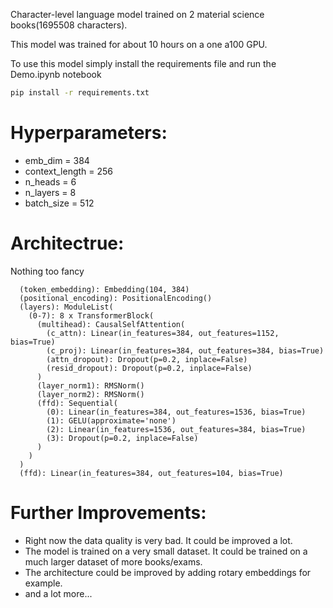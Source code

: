 Character-level language model trained on 2 material science books(1695508 characters).

This model was trained for about 10 hours on a one a100 GPU.


To use this model simply install the requirements file and run the Demo.ipynb notebook
```bash
pip install -r requirements.txt
```

# Hyperparameters:
- emb_dim = 384 
- context_length = 256 
- n_heads = 6
- n_layers = 8
- batch_size = 512

# Architectrue:
Nothing too fancy 
```Transformer(
  (token_embedding): Embedding(104, 384)
  (positional_encoding): PositionalEncoding()
  (layers): ModuleList(
    (0-7): 8 x TransformerBlock(
      (multihead): CausalSelfAttention(
        (c_attn): Linear(in_features=384, out_features=1152, bias=True)
        (c_proj): Linear(in_features=384, out_features=384, bias=True)
        (attn_dropout): Dropout(p=0.2, inplace=False)
        (resid_dropout): Dropout(p=0.2, inplace=False)
      )
      (layer_norm1): RMSNorm()
      (layer_norm2): RMSNorm()
      (ffd): Sequential(
        (0): Linear(in_features=384, out_features=1536, bias=True)
        (1): GELU(approximate='none')
        (2): Linear(in_features=1536, out_features=384, bias=True)
        (3): Dropout(p=0.2, inplace=False)
      )
    )
  )
  (ffd): Linear(in_features=384, out_features=104, bias=True)
```

# Further Improvements:
- Right now the data quality is very bad. It could be improved a lot. 
- The model is trained on a very small dataset. It could be trained on a much larger dataset of more books/exams.
- The architecture could be improved by adding rotary embeddings for example. 
- and a lot more...